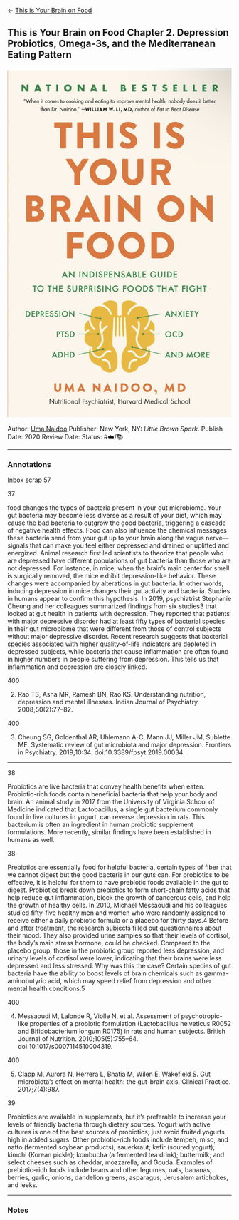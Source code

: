 \<- [This is Your Brain on Food](This%20Is%20Your%20Brain%20On%20Food.md)

## This is Your Brain on Food Chapter 2. Depression Probiotics, Omega-3s, and the Mediterranean Eating Pattern

[ ![150](%E2%9A%99%EF%B8%8F%20Tools/%F0%9F%93%B8%20Images/26EDDB1D-64C8-4099-8EEF-DFF6210B1136.jpeg) ](https://www.amazon.com/gp/aw/d/B0827TG4N3/ref=tmm_kin_swatch_0?ie=UTF8&qid=1676610262&sr=8-1)

Author: [Uma Naidoo]()
Publisher: New York, NY: *Little Brown Spark*.
Publish Date: 2020
Review Date:
Status: #☁️/📚 

---

### Annotations

[Inbox scrap 57](Inbox%20scrap%2057.md)

37

food changes the types of bacteria present in your gut microbiome. Your gut bacteria may become less diverse as a result of your diet, which may cause the bad bacteria to outgrow the good bacteria, triggering a cascade of negative health effects. Food can also influence the chemical messages these bacteria send from your gut up to your brain along the vagus nerve—signals that can make you feel either depressed and drained or uplifted and energized. Animal research first led scientists to theorize that people who are depressed have different populations of gut bacteria than those who are not depressed. For instance, in mice, when the brain’s main center for smell is surgically removed, the mice exhibit depression-like behavior. These changes were accompanied by alterations in gut bacteria. In other words, inducing depression in mice changes their gut activity and bacteria. Studies in humans appear to confirm this hypothesis. In 2019, psychiatrist Stephanie Cheung and her colleagues summarized findings from six studies3 that looked at gut health in patients with depression. They reported that patients with major depressive disorder had at least fifty types of bacterial species in their gut microbiome that were different from those of control subjects without major depressive disorder. Recent research suggests that bacterial species associated with higher quality-of-life indicators are depleted in depressed subjects, while bacteria that cause inflammation are often found in higher numbers in people suffering from depression. This tells us that inflammation and depression are closely linked.

400

2. Rao TS, Asha MR, Ramesh BN, Rao KS. Understanding nutrition, depression and mental illnesses. Indian Journal of Psychiatry. 2008;50(2):77–82.

400

3. Cheung SG, Goldenthal AR, Uhlemann A-C, Mann JJ, Miller JM, Sublette ME. Systematic review of gut microbiota and major depression. Frontiers in Psychiatry. 2019;10:34. doi:10.3389/fpsyt.2019.00034.

---

38

Probiotics are live bacteria that convey health benefits when eaten. Probiotic-rich foods contain beneficial bacteria that help your body and brain. An animal study in 2017 from the University of Virginia School of Medicine indicated that Lactobacillus, a single gut bacterium commonly found in live cultures in yogurt, can reverse depression in rats. This bacterium is often an ingredient in human probiotic supplement formulations. More recently, similar findings have been established in humans as well.

38

Prebiotics are essentially food for helpful bacteria, certain types of fiber that we cannot digest but the good bacteria in our guts can. For probiotics to be effective, it is helpful for them to have prebiotic foods available in the gut to digest. Probiotics break down prebiotics to form short-chain fatty acids that help reduce gut inflammation, block the growth of cancerous cells, and help the growth of healthy cells. In 2010, Michael Messaoudi and his colleagues studied fifty-five healthy men and women who were randomly assigned to receive either a daily probiotic formula or a placebo for thirty days.4 Before and after treatment, the research subjects filled out questionnaires about their mood. They also provided urine samples so that their levels of cortisol, the body’s main stress hormone, could be checked. Compared to the placebo group, those in the probiotic group reported less depression, and urinary levels of cortisol were lower, indicating that their brains were less depressed and less stressed. Why was this the case? Certain species of gut bacteria have the ability to boost levels of brain chemicals such as gamma-aminobutyric acid, which may speed relief from depression and other mental health conditions.5

400

4. Messaoudi M, Lalonde R, Violle N, et al. Assessment of psychotropic-like properties of a probiotic formulation (Lactobacillus helveticus R0052 and Bifidobacterium longum R0175) in rats and human subjects. British Journal of Nutrition. 2010;105(5):755–64. doi:10.1017/s0007114510004319.

400

5. Clapp M, Aurora N, Herrera L, Bhatia M, Wilen E, Wakefield S. Gut microbiota’s effect on mental health: the gut-brain axis. Clinical Practice. 2017;7(4):987.

39

Probiotics are available in supplements, but it’s preferable to increase your levels of friendly bacteria through dietary sources. Yogurt with active cultures is one of the best sources of probiotics; just avoid fruited yogurts high in added sugars. Other probiotic-rich foods include tempeh, miso, and natto (fermented soybean products); sauerkraut; kefir (soured yogurt); kimchi (Korean pickle); kombucha (a fermented tea drink); buttermilk; and select cheeses such as cheddar, mozzarella, and Gouda. Examples of prebiotic-rich foods include beans and other legumes, oats, bananas, berries, garlic, onions, dandelion greens, asparagus, Jerusalem artichokes, and leeks.

---

### Notes
